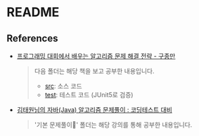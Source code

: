 # README

## References

- [프로그래밍 대회에서 배우는 알고리즘 문제 해결 전략 - 구종만](http://www.yes24.com/Product/Goods/8006522)

  > 다음 폴더는 해당 책을 보고 공부한 내용입니다.
  >
  > - [src](./src): 소스 코드
  > - [test](./test): 테스트 코드 (JUnit5로 검증)

- [김태원님의 자바(Java) 알고리즘 문제풀이 : 코딩테스트 대비](https://www.inflearn.com/course/%EC%9E%90%EB%B0%94-%EC%95%8C%EA%B3%A0%EB%A6%AC%EC%A6%98-%EB%AC%B8%EC%A0%9C%ED%92%80%EC%9D%B4-%EC%BD%94%ED%85%8C%EB%8C%80%EB%B9%84)
  > '기본 문제풀이' 폴더는 해당 강의를 통해 공부한 내용입니다.
